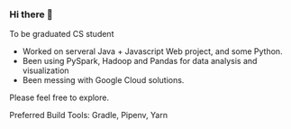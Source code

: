 ### Hi there 👋

<!--
**ICHx/ICHx** is a ✨ _special_ ✨ repository because its `README.md` (this file) appears on your GitHub profile.

Here are some ideas to get you started:

- 🔭 I’m currently working on ...
- 🌱 I’m currently learning ...
- 👯 I’m looking to collaborate on ...
- 🤔 I’m looking for help with ...
- 💬 Ask me about ...
- 📫 How to reach me: ...
- 😄 Pronouns: ...
- ⚡ Fun fact: ...
- 🏳️‍🌈 香港真係好靚
-->

To be graduated CS student

- Worked on serveral Java + Javascript Web project, and some Python.  
- Been using PySpark, Hadoop and Pandas for data analysis and visualization
- Been messing with Google Cloud solutions.

Please feel free to explore.

Preferred Build Tools:
Gradle, Pipenv, Yarn
